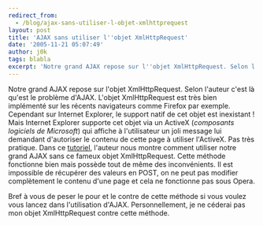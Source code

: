 ```yaml
---
redirect_from:
  - /blog/ajax-sans-utiliser-l-objet-xmlhttprequest
layout: post
title: 'AJAX sans utiliser l''objet XmlHttpRequest'
date: '2005-11-21 05:07:49'
author: j0k
tags: blabla
excerpt: 'Notre grand AJAX repose sur l''objet XmlHttpRequest. Selon l''auteur c''est là qu''est le problème d''AJAX. L''objet XmlHttpRequest est très bien implémenté sur les récents navigateurs comme Firefox par exemple. Cependant sur Internet Explorer, le support natif de cet objet est inexistant ! Mais Internet Explorer supporte cet objet via un ActiveX (*composants logiciels de      ...'
---
```


Notre grand AJAX repose sur l'objet XmlHttpRequest. Selon l'auteur c'est là qu'est le problème d'AJAX. L'objet XmlHttpRequest est très bien implémenté sur les récents navigateurs comme Firefox par exemple. Cependant sur Internet Explorer, le support natif de cet objet est inexistant ! Mais Internet Explorer supporte cet objet via un ActiveX (*composants logiciels de Microsoft*) qui affiche à l'utilisateur un joli message lui demandant d'autoriser le contenu de cette page à utiliser l'ActiveX. Pas très pratique.
Dans ce [tutoriel](http://www.phpit.net/article/ajax-php-without-xmlhttprequest/), l'auteur nous montre comment utiliser notre grand AJAX sans ce fameux objet XmlHttpRequest.   Cette méthode fonctionne bien mais possède tout de même des inconvénients. Il est impossible de récupérer des valeurs en POST, on ne peut pas modifier complètement le contenu d'une page et cela ne fonctionne pas sous Opera.

Bref à vous de peser le pour et le contre de cette méthode si vous voulez vous lancez dans l'utilisation d'AJAX. Personnellement, je ne céderai pas mon objet XmlHttpRequest contre cette méthode.
